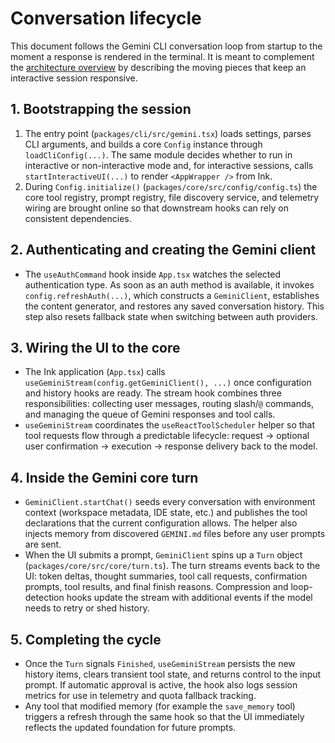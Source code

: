 # Conversation lifecycle

This document follows the Gemini CLI conversation loop from startup to the
moment a response is rendered in the terminal. It is meant to complement the
[architecture overview](./../architecture.md) by describing the moving pieces
that keep an interactive session responsive.

## 1. Bootstrapping the session

1. The entry point (`packages/cli/src/gemini.tsx`) loads settings, parses CLI
   arguments, and builds a core `Config` instance through
   `loadCliConfig(...)`. The same module decides whether to run in interactive
   or non-interactive mode and, for interactive sessions, calls
   `startInteractiveUI(...)` to render `<AppWrapper />` from Ink.
2. During `Config.initialize()` (`packages/core/src/config/config.ts`) the core
   tool registry, prompt registry, file discovery service, and telemetry wiring
   are brought online so that downstream hooks can rely on consistent
   dependencies.

## 2. Authenticating and creating the Gemini client

- The `useAuthCommand` hook inside `App.tsx` watches the selected authentication
  type. As soon as an auth method is available, it invokes
  `config.refreshAuth(...)`, which constructs a `GeminiClient`, establishes the
  content generator, and restores any saved conversation history. This step also
  resets fallback state when switching between auth providers.

## 3. Wiring the UI to the core

- The Ink application (`App.tsx`) calls
  `useGeminiStream(config.getGeminiClient(), ...)` once configuration and
  history hooks are ready. The stream hook combines three responsibilities:
  collecting user messages, routing slash/`@` commands, and managing the queue of
  Gemini responses and tool calls.
- `useGeminiStream` coordinates the `useReactToolScheduler` helper so that tool
  requests flow through a predictable lifecycle: request → optional user
  confirmation → execution → response delivery back to the model.

## 4. Inside the Gemini core turn

- `GeminiClient.startChat()` seeds every conversation with environment context
  (workspace metadata, IDE state, etc.) and publishes the tool declarations that
  the current configuration allows. The helper also injects memory from
  discovered `GEMINI.md` files before any user prompts are sent.
- When the UI submits a prompt, `GeminiClient` spins up a `Turn` object
  (`packages/core/src/core/turn.ts`). The turn streams events back to the UI:
  token deltas, thought summaries, tool call requests, confirmation prompts,
  tool results, and final finish reasons. Compression and loop-detection hooks
  update the stream with additional events if the model needs to retry or shed
  history.

## 5. Completing the cycle

- Once the `Turn` signals `Finished`, `useGeminiStream` persists the new history
  items, clears transient tool state, and returns control to the input prompt.
  If automatic approval is active, the hook also logs session metrics for use in
  telemetry and quota fallback tracking.
- Any tool that modified memory (for example the `save_memory` tool) triggers a
  refresh through the same hook so that the UI immediately reflects the updated
  foundation for future prompts.
